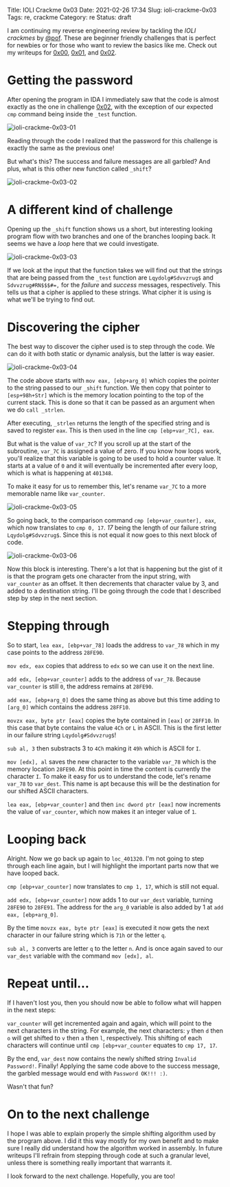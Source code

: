 Title: IOLI Crackme 0x03
Date: 2021-02-26 17:34
Slug: ioli-crackme-0x03
Tags: re, crackme
Category: re 
Status: draft

I am continuing my reverse engineering review by tackling the *IOLI crackmes* by [@pof](https://twitter.com/pof). These are beginner friendly challenges that is perfect for newbies or for those who want to review the basics like me. Check out my writeups for [0x00]({filename}/ioli-crackme-0x00.md), [0x01]({filename}/ioli-crackme-0x01.md), and [0x02]({filename}/ioli-crackme-0x02.md).

# Getting the password

After opening the program in IDA I immediately saw that the code is almost exactly as the one in challenge [0x02]({filename}/ioli-crackme-0x02.md), with the exception of our expected `cmp` command being inside the `_test` function.

![ioli-crackme-0x03-01]({attach}/images/ioli-crackme-0x03-01.png)

Reading through the code I realized that the password for this challenge is exactly the same as the previous one!

But what's this? The success and failure messages are all garbled? And plus, what is this other new function called `_shift`?

![ioli-crackme-0x03-02]({attach}/images/ioli-crackme-0x03-02.png)

# A different kind of challenge

Opening up the `_shift` function shows us a short, but interesting looking program flow with two branches and one of the branches looping back. It seems we have a *loop* here that we could investigate.

![ioli-crackme-0x03-03]({attach}/images/ioli-crackme-0x03-03.png)

If we look at the input that the function takes we will find out that the strings that are being passed from the `_test` function are `Lqydolg#Sdvvzrug$` and `Sdvvzrug#RN$$$#=,` for the *failure* and *success* messages, respectively. This tells us that a cipher is applied to these strings. What cipher it is using is what we'll be trying to find out.

# Discovering the cipher

The best way to discover the cipher used is to step through the code. We can do it with both static or dynamic analysis, but the latter is way easier.

![ioli-crackme-0x03-04]({attach}/images/ioli-crackme-0x03-04.png)

The code above starts with `mov eax, [ebp+arg_0]` which copies the pointer to the string passed to our `_shift` function. We then copy that pointer to `[esp+98h+Str]` which is the memory location pointing to the top of the current stack. This is done so that it can be passed as an argument when we do `call _strlen`.

After executing, `_strlen` returns the length of the specified string and is saved to register `eax`. This is then used in the line `cmp [ebp+var_7C], eax`. 

But what is the value of `var_7C`? If you scroll up at the start of the subroutine, `var_7C` is assigned a value of zero. If you know how loops work, you'll realize that this variable is going to be used to hold a counter value. It starts at a value of `0` and it will eventually be incremented after every loop, which is what is happening at `401348`.

To make it easy for us to remember this, let's rename `var_7C` to a more memorable name like `var_counter`.

![ioli-crackme-0x03-05]({attach}/images/ioli-crackme-0x03-05.png)

So going back, to the comparison command `cmp [ebp+var_counter], eax`, which now translates to `cmp 0, 17`. *17* being the length of our failure string `Lqydolg#Sdvvzrug$`. Since this is not equal it now goes to this next block of code.

![ioli-crackme-0x03-06]({attach}/images/ioli-crackme-0x03-06.png)

Now this block is interesting. There's a lot that is happening but the gist of it is that the program gets one character from the input string, with `var_counter` as an offset. It then decrements that character value by 3, and added to a destination string. I'll be going through the code that I described step by step in the next section.

# Stepping through

So to start, `lea eax, [ebp+var_78]` loads the address to `var_78` which in my case points to the address `28FE90`.

`mov edx, eax` copies that address to `edx` so we can use it on the next line.

`add edx, [ebp+var_counter]` adds to the address of `var_78`. Because `var_counter` is still `0`, the address remains at `28FE90`.

`add eax, [ebp+arg_0]` does the same thing as above but this time adding to `[arg_0]` which contains the address `28FF10`.

`movzx eax, byte ptr [eax]` copies the byte contained in `[eax]` or `28FF10`. In this case that byte contains the value `4Ch` or `L` in ASCII. This is the first letter in our failure string `Lqydolg#Sdvvzrug$`!

`sub al, 3` then substracts 3 to `4Ch` making it `49h` which is ASCII for `I`.

`mov [edx], al` saves the new character to the variable `var_78` which is the memory location `28FE90`. At this point in time the content is currently the character `I`. To make it easy for us to understand the code, let's rename `var_78` to `var_dest`. This name is apt because this will be the destination for our shifted ASCII characters.

`lea eax, [ebp+var_counter]` and then `inc dword ptr [eax]` now increments the value of `var_counter`, which now makes it an integer value of `1`.

# Looping back

Alright. Now we go back up again to `loc_401320`. I'm not going to step through each line again, but I will highlight the important parts now that we have looped back.

`cmp [ebp+var_counter]` now translates to `cmp 1, 17`, which is still not equal.

`add edx, [ebp+var_counter]` now adds 1 to our `var_dest` variable, turning `28FE90` to `28FE91`. The address for the `arg_0` variable is also added by 1 at `add eax, [ebp+arg_0]`.

By the time `movzx eax, byte ptr [eax]` is executed it now gets the next character in our failure string which is `71h` or the letter `q`.

`sub al, 3` converts are letter `q` to the letter `n`. And is once again saved to our `var_dest` variable with the command `mov [edx], al`.

# Repeat until...

If I haven't lost you, then you should now be able to follow what will happen in the next steps:

`var_counter` will get incremented again and again, which will point to the next characters in the string. For example, the next characters: `y` then `d` then `o` will get shifted to `v` then `a` then `l`, respectively. This shifting of each characters will continue until `cmp [ebp+var_counter` equates to `cmp 17, 17`. 

By the end, `var_dest` now contains the newly shifted string `Invalid Password!`. Finally! Applying the same code above to the success message, the garbled message would end with `Password OK!!! :)`.

Wasn't that fun?

# On to the next challenge

I hope I was able to explain properly the simple shifting algorithm used by the program above. I did it this way mostly for my own benefit and to make sure I really did understand how the algorithm worked in assembly. In future writeups I'll refrain from stepping through code at such a granular level, unless there is something really important that warrants it.

I look forward to the next challenge. Hopefully, you are too!
